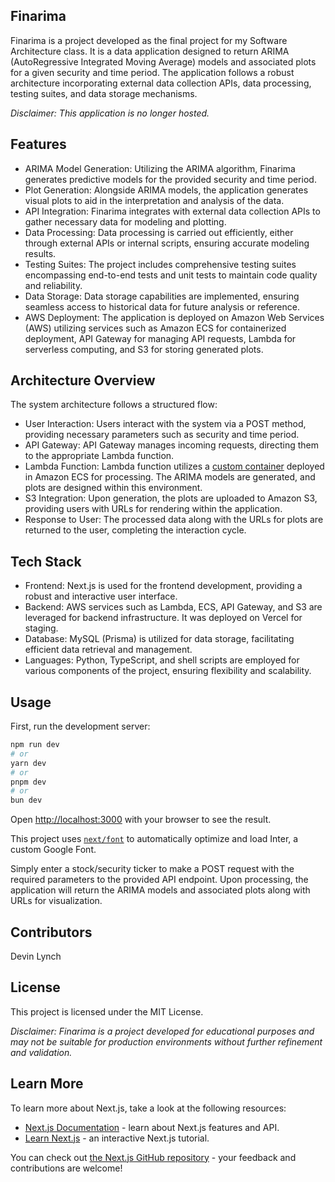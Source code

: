 ## Finarima

Finarima is a project developed as the final project for my Software Architecture class. It is a data application designed to return ARIMA (AutoRegressive Integrated Moving Average) models and associated plots for a given security and time period. The application follows a robust architecture incorporating external data collection APIs, data processing, testing suites, and data storage mechanisms.

*Disclaimer: This application is no longer hosted.*

## Features

* ARIMA Model Generation: Utilizing the ARIMA algorithm, Finarima generates predictive models for the provided security and time period.
* Plot Generation: Alongside ARIMA models, the application generates visual plots to aid in the interpretation and analysis of the data.
* API Integration: Finarima integrates with external data collection APIs to gather necessary data for modeling and plotting.
* Data Processing: Data processing is carried out efficiently, either through external APIs or internal scripts, ensuring accurate modeling results.
* Testing Suites: The project includes comprehensive testing suites encompassing end-to-end tests and unit tests to maintain code quality and reliability.
* Data Storage: Data storage capabilities are implemented, ensuring seamless access to historical data for future analysis or reference.
* AWS Deployment: The application is deployed on Amazon Web Services (AWS) utilizing services such as Amazon ECS for containerized deployment, API Gateway for managing API requests, Lambda for serverless computing, and S3 for storing generated plots.

## Architecture Overview

The system architecture follows a structured flow:

* User Interaction: Users interact with the system via a POST method, providing necessary parameters such as security and time period.
* API Gateway: API Gateway manages incoming requests, directing them to the appropriate Lambda function.
* Lambda Function: Lambda function utilizes a [custom container](https://github.com/dlynch42/lambdaApi) deployed in Amazon ECS for processing. The ARIMA models are generated, and plots are designed within this environment.
* S3 Integration: Upon generation, the plots are uploaded to Amazon S3, providing users with URLs for rendering within the application.
* Response to User: The processed data along with the URLs for plots are returned to the user, completing the interaction cycle.

## Tech Stack

* Frontend: Next.js is used for the frontend development, providing a robust and interactive user interface.
* Backend: AWS services such as Lambda, ECS, API Gateway, and S3 are leveraged for backend infrastructure. It was deployed on Vercel for staging. 
* Database: MySQL (Prisma) is utilized for data storage, facilitating efficient data retrieval and management.
* Languages: Python, TypeScript, and shell scripts are employed for various components of the project, ensuring flexibility and scalability.

## Usage

First, run the development server:

```bash
npm run dev
# or
yarn dev
# or
pnpm dev
# or
bun dev
```

Open [http://localhost:3000](http://localhost:3000) with your browser to see the result.

This project uses [`next/font`](https://nextjs.org/docs/basic-features/font-optimization) to automatically optimize and load Inter, a custom Google Font.

Simply enter a stock/security ticker to make a POST request with the required parameters to the provided API endpoint. Upon processing, the application will return the ARIMA models and associated plots along with URLs for visualization.

## Contributors

Devin Lynch

## License

This project is licensed under the MIT License.

*Disclaimer: Finarima is a project developed for educational purposes and may not be suitable for production environments without further refinement and validation.*

## Learn More

To learn more about Next.js, take a look at the following resources:

- [Next.js Documentation](https://nextjs.org/docs) - learn about Next.js features and API.
- [Learn Next.js](https://nextjs.org/learn) - an interactive Next.js tutorial.

You can check out [the Next.js GitHub repository](https://github.com/vercel/next.js/) - your feedback and contributions are welcome!
